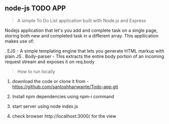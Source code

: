 ## node-js TODO APP

>A simple To Do List application built with Node.js and Express

Nodejs application that let's you add and complete task on a single page, storing both new and completed task in a different array. This appllication makes use of:

. EJS - A simple templating engine that lets you generate HTML markup with plain JS
. Body-parser - This extracts the entire body portion of an incoming request stream and exposes it on req.body

> How to run locally

1. download the code or clone it from - 
https://github.com/santoshhanwante/Todo-app.git

2. Install npm dependencies using npm-i command 
3. start server using node index.js
4. check browser http://localhost:3000/  for the view 